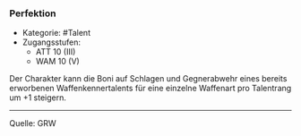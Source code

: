### Perfektion

- Kategorie: #Talent
- Zugangsstufen:
  - ATT 10 (III)
  - WAM 10 (V)

Der Charakter kann die Boni auf Schlagen und Gegnerabwehr eines bereits erworbenen Waffenkennertalents für eine einzelne Waffenart pro Talentrang um +1 steigern.

---

Quelle: GRW
